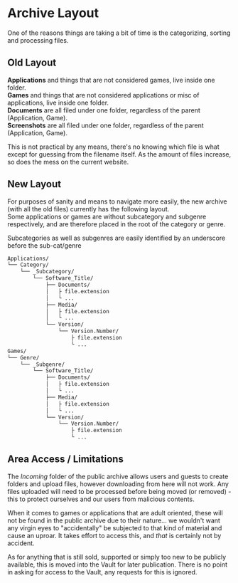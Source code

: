 # Archive Layout
One of the reasons things are taking a bit of time is the categorizing, sorting and processing files.

## Old Layout
**Applications** and things that are not considered games, live inside one folder.  
**Games** and things that are not considered applications or misc of applications, live inside one folder.  
**Documents** are all filed under one folder, regardless of the parent (Application, Game).  
**Screenshots** are all filed under one folder, regardless of the parent (Application, Game).

This is not practical by any means, there's no knowing which file is what except for guessing from the filename itself. As the amount of files increase, so does the mess on the current website.

## New Layout
For purposes of sanity and means to navigate more easily, the new archive (with all the old files) currently has the following layout.  
Some applications or games are without subcategory and subgenre respectively, and are therefore placed in the root of the category or genre.

Subcategories as well as subgenres are easily identified by an underscore before the sub-cat/genre

```bash
Applications/
└── Category/
    └── _Subcategory/
        └── Software_Title/
            ├── Documents/
            │   ├ file.extension
            │   └ ...
            ├── Media/
            │   ├ file.extension
            │   └ ... 
            └── Version/
                └── Version.Number/
                    ├ file.extension
                    └ ...
Games/
└── Genre/
    └── _Subgenre/
        └── Software_Title/
            ├── Documents/
            │   ├ file.extension
            │   └ ...
            ├── Media/
            │   ├ file.extension
            │   └ ... 
            └── Version/
                └── Version.Number/
                    ├ file.extension
                    └ ...
```

## Area Access / Limitations
The *Incoming* folder of the public archive allows users and guests to create folders and upload files, however downloading from here will not work. Any files uploaded will need to be processed before being moved (or removed) - this to protect ourselves and our users from malicious contents.

When it comes to games or applications that are adult oriented, these will not be found in the public archive due to their nature... we wouldn't want any virgin eyes to "accidentally" be subjected to that kind of material and cause an uproar. It takes effort to access this, and *that* is certainly not by accident.

As for anything that is still sold, supported or simply too new to be publicly available, this is moved into the Vault for later publication. There is no point in asking for access to the Vault, any requests for this is ignored.
